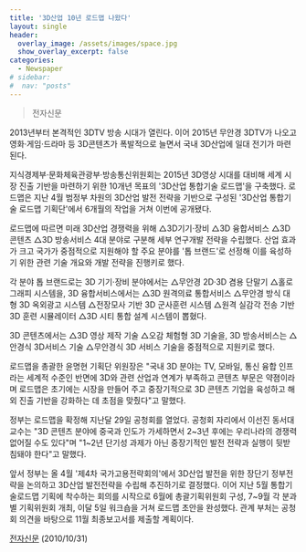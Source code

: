 ```yaml
---
title: '3D산업 10년 로드맵 나왔다'
layout: single
header:
  overlay_image: /assets/images/space.jpg
  show_overlay_excerpt: false
categories:
  - Newspaper
# sidebar:
#  nav: "posts"
---
```


> 전자신문 

2013년부터 본격적인 3DTV 방송 시대가 열린다. 
이어 2015년 무안경 3DTV가 나오고 영화·게임·드라마 등 3D콘텐츠가 폭발적으로 늘면서 국내 3D산업에 일대 전기가 마련된다.

지식경제부·문화체육관광부·방송통신위원회는 2015년 3D영상 시대를 대비해 세계 시장 진출 기반을 마련하기 위한 10개년 목표의 '3D산업 통합기술 로드맵'을 구축했다. 
로드맵은 지난 4월 범정부 차원의 3D산업 발전 전략을 기반으로 구성된 '3D산업 통합기술 로드맵 기획단'에서 6개월의 작업을 거쳐 이번에 공개됐다. 

로드맵에 따르면 미래 3D산업 경쟁력을 위해 △3D기기·장비 △3D 융합서비스 △3D 콘텐츠 △3D 방송서비스 4대 분야로 구분해 세부 연구개발 전략을 수립했다. 
산업 효과가 크고 국가가 중점적으로 지원해야 할 주요 분야를 '톱 브랜드'로 선정해 이를 육성하기 위한 관련 기술 개요와 개발 전략을 진행키로 했다. 

각 분야 톱 브랜드로는 3D 기기·장비 분야에서는 △무안경 2D·3D 겸용 단말기 △홀로그래피 시스템을, 3D 융합서비스에서는 △3D 원격의료 통합서비스 
△무안경 방식 대형 3D 옥외광고 시스템 △전장모사 기반 3D 군사훈련 시스템 △원격 실감각 전송 기반 3D 훈련 시뮬레이터 △3D 시티 통합 설계 시스템이 뽑혔다.

3D 콘텐츠에서는 △3D 영상 제작 기술 △오감 체험형 3D 기술을, 3D 방송서비스는 △안경식 3D서비스 기술 △무안경식 3D 서비스 기술을 중점적으로 지원키로 했다. 

로드맵을 총괄한 윤명현 기획단 위원장은 "국내 3D 분야는 TV, 모바일, 통신 융합 인프라는 세계적 수준인 반면에 3D와 관련 산업과 연계가 부족하고 콘텐츠 부문은 약졈이라며 
로드맵은 초기에는 시장을 만들어 주고 중장기적으로 3D 콘텐츠 기업을 육성하고 해외 진출 기반을 강화하는 데 초점을 맞췄다"고 말했다. 

정부는 로드맵을 확정해 지난달 29일 공청회를 열었다. 
공청회 자리에서 이선진 동서대 교수는 "3D 콘텐츠 분야에 중국과 인도가 가세하면서 2~3년 후에는 우리나라의 경쟁력 없어질 수도 있다"며 
"1~2년 단기성 과제가 아닌 중장기적인 발전 전략과 실행이 뒷받침돼야 한다"고 말했다. 

앞서 정부는 올 4월 '제4차 국가고용전략회의'에서 3D산업 발전을 위한 장단기 정부전략을 논의하고 3D산업 발전전략을 수립해 추진하기로 결정했다. 
이어 지난 5월 통합기술로드맵 기획에 착수하는 회의를 시작으로 6월에 총괄기획위원회 구성, 7~9월 각 분과별 기획위원회 개최, 이달 5일 워크숍을 거쳐 로드맵 초안을 완성했다. 
관계 부처는 공청회 의견을 바탕으로 11월 최종보고서를 제출할 계획이다. 

[전자신문][1] (2010/10/31)

[1]: https://www.etnews.com/news/article.html?id=201010290107
